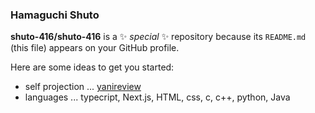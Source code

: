 ### Hamaguchi Shuto


**shuto-416/shuto-416** is a ✨ _special_ ✨ repository because its `README.md` (this file) appears on your GitHub profile.

Here are some ideas to get you started:

- self projection ... [yanireview](https://yanireview-mk2-ghyv3i5qy-hamasan.vercel.app/)
- languages ... typecript, Next.js, HTML, css, c, c++, python, Java
